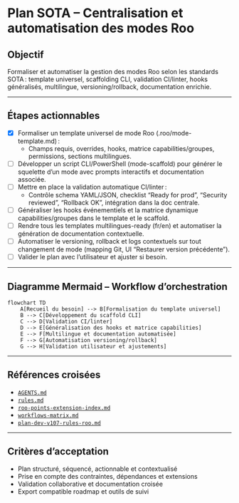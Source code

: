 # Plan SOTA – Centralisation et automatisation des modes Roo

## Objectif
Formaliser et automatiser la gestion des modes Roo selon les standards SOTA : template universel, scaffolding CLI, validation CI/linter, hooks généralisés, multilingue, versioning/rollback, documentation enrichie.

---

## Étapes actionnables

- [x] Formaliser un template universel de mode Roo (.roo/mode-template.md) :  
  - Champs requis, overrides, hooks, matrice capabilities/groupes, permissions, sections multilingues.
- [ ] Développer un script CLI/PowerShell (mode-scaffold) pour générer le squelette d’un mode avec prompts interactifs et documentation associée.
- [ ] Mettre en place la validation automatique CI/linter :  
  - Contrôle schema YAML/JSON, checklist “Ready for prod”, “Security reviewed”, “Rollback OK”, intégration dans la doc centrale.
- [ ] Généraliser les hooks événementiels et la matrice dynamique capabilities/groupes dans le template et le scaffold.
- [ ] Rendre tous les templates multilingues-ready (fr/en) et automatiser la génération de documentation contextuelle.
- [ ] Automatiser le versioning, rollback et logs contextuels sur tout changement de mode (mapping Git, UI “Restaurer version précédente”).
- [ ] Valider le plan avec l’utilisateur et ajuster si besoin.

---

## Diagramme Mermaid – Workflow d’orchestration

```mermaid
flowchart TD
    A[Recueil du besoin] --> B[Formalisation du template universel]
    B --> C[Développement du scaffold CLI]
    C --> D[Validation CI/linter]
    D --> E[Généralisation des hooks et matrice capabilities]
    E --> F[Multilingue et documentation automatisée]
    F --> G[Automatisation versioning/rollback]
    G --> H[Validation utilisateur et ajustements]
```

---

## Références croisées

- [`AGENTS.md`](AGENTS.md:1)
- [`rules.md`](.roo/rules/rules.md:1)
- [`roo-points-extension-index.md`](.roo/rules/roo-points-extension-index.md:1)
- [`workflows-matrix.md`](.roo/rules/workflows-matrix.md:1)
- [`plan-dev-v107-rules-roo.md`](projet/roadmaps/plans/consolidated/plan-dev-v107-rules-roo.md:1)

---

## Critères d’acceptation

- Plan structuré, séquencé, actionnable et contextualisé
- Prise en compte des contraintes, dépendances et extensions
- Validation collaborative et documentation croisée
- Export compatible roadmap et outils de suivi
